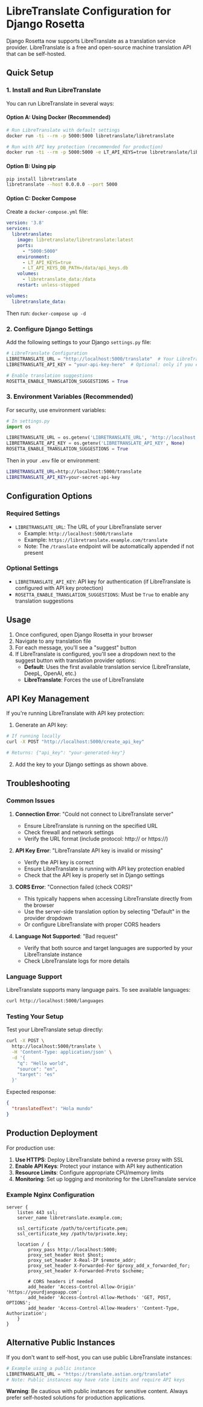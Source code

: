 # LibreTranslate Configuration for Django Rosetta

Django Rosetta now supports LibreTranslate as a translation service provider. LibreTranslate is a free and open-source machine translation API that can be self-hosted.

## Quick Setup

### 1. Install and Run LibreTranslate

You can run LibreTranslate in several ways:

#### Option A: Using Docker (Recommended)
```bash
# Run LibreTranslate with default settings
docker run -ti --rm -p 5000:5000 libretranslate/libretranslate

# Run with API key protection (recommended for production)
docker run -ti --rm -p 5000:5000 -e LT_API_KEYS=true libretranslate/libretranslate
```

#### Option B: Using pip
```bash
pip install libretranslate
libretranslate --host 0.0.0.0 --port 5000
```

#### Option C: Docker Compose
Create a `docker-compose.yml` file:
```yaml
version: '3.8'
services:
  libretranslate:
    image: libretranslate/libretranslate:latest
    ports:
      - "5000:5000"
    environment:
      - LT_API_KEYS=true
      - LT_API_KEYS_DB_PATH=/data/api_keys.db
    volumes:
      - libretranslate_data:/data
    restart: unless-stopped

volumes:
  libretranslate_data:
```

Then run: `docker-compose up -d`

### 2. Configure Django Settings

Add the following settings to your Django `settings.py` file:

```python
# LibreTranslate Configuration
LIBRETRANSLATE_URL = "http://localhost:5000/translate"  # Your LibreTranslate server URL
LIBRETRANSLATE_API_KEY = "your-api-key-here"  # Optional: only if you enabled API key protection

# Enable translation suggestions
ROSETTA_ENABLE_TRANSLATION_SUGGESTIONS = True
```

### 3. Environment Variables (Recommended)

For security, use environment variables:

```python
# In settings.py
import os

LIBRETRANSLATE_URL = os.getenv('LIBRETRANSLATE_URL', 'http://localhost:5000/translate')
LIBRETRANSLATE_API_KEY = os.getenv('LIBRETRANSLATE_API_KEY', None)
ROSETTA_ENABLE_TRANSLATION_SUGGESTIONS = True
```

Then in your `.env` file or environment:
```bash
LIBRETRANSLATE_URL=http://localhost:5000/translate
LIBRETRANSLATE_API_KEY=your-secret-api-key
```

## Configuration Options

### Required Settings

- `LIBRETRANSLATE_URL`: The URL of your LibreTranslate server
  - Example: `http://localhost:5000/translate`
  - Example: `https://libretranslate.example.com/translate`
  - Note: The `/translate` endpoint will be automatically appended if not present

### Optional Settings

- `LIBRETRANSLATE_API_KEY`: API key for authentication (if LibreTranslate is configured with API key protection)
- `ROSETTA_ENABLE_TRANSLATION_SUGGESTIONS`: Must be `True` to enable any translation suggestions

## Usage

1. Once configured, open Django Rosetta in your browser
2. Navigate to any translation file
3. For each message, you'll see a "suggest" button
4. If LibreTranslate is configured, you'll see a dropdown next to the suggest button with translation provider options:
   - **Default**: Uses the first available translation service (LibreTranslate, DeepL, OpenAI, etc.)
   - **LibreTranslate**: Forces the use of LibreTranslate

## API Key Management

If you're running LibreTranslate with API key protection:

1. Generate an API key:
```bash
# If running locally
curl -X POST "http://localhost:5000/create_api_key"

# Returns: {"api_key": "your-generated-key"}
```

2. Add the key to your Django settings as shown above.

## Troubleshooting

### Common Issues

1. **Connection Error**: "Could not connect to LibreTranslate server"
   - Ensure LibreTranslate is running on the specified URL
   - Check firewall and network settings
   - Verify the URL format (include protocol: http:// or https://)

2. **API Key Error**: "LibreTranslate API key is invalid or missing"
   - Verify the API key is correct
   - Ensure LibreTranslate is running with API key protection enabled
   - Check that the API key is properly set in Django settings

3. **CORS Error**: "Connection failed (check CORS)"
   - This typically happens when accessing LibreTranslate directly from the browser
   - Use the server-side translation option by selecting "Default" in the provider dropdown
   - Or configure LibreTranslate with proper CORS headers

4. **Language Not Supported**: "Bad request"
   - Verify that both source and target languages are supported by your LibreTranslate instance
   - Check LibreTranslate logs for more details

### Language Support

LibreTranslate supports many language pairs. To see available languages:
```bash
curl http://localhost:5000/languages
```

### Testing Your Setup

Test your LibreTranslate setup directly:
```bash
curl -X POST \
  http://localhost:5000/translate \
  -H 'Content-Type: application/json' \
  -d '{
    "q": "Hello world",
    "source": "en",
    "target": "es"
  }'
```

Expected response:
```json
{
  "translatedText": "Hola mundo"
}
```

## Production Deployment

For production use:

1. **Use HTTPS**: Deploy LibreTranslate behind a reverse proxy with SSL
2. **Enable API Keys**: Protect your instance with API key authentication
3. **Resource Limits**: Configure appropriate CPU/memory limits
4. **Monitoring**: Set up logging and monitoring for the LibreTranslate service

### Example Nginx Configuration

```nginx
server {
    listen 443 ssl;
    server_name libretranslate.example.com;
    
    ssl_certificate /path/to/certificate.pem;
    ssl_certificate_key /path/to/private.key;
    
    location / {
        proxy_pass http://localhost:5000;
        proxy_set_header Host $host;
        proxy_set_header X-Real-IP $remote_addr;
        proxy_set_header X-Forwarded-For $proxy_add_x_forwarded_for;
        proxy_set_header X-Forwarded-Proto $scheme;
        
        # CORS headers if needed
        add_header 'Access-Control-Allow-Origin' 'https://yourdjangoapp.com';
        add_header 'Access-Control-Allow-Methods' 'GET, POST, OPTIONS';
        add_header 'Access-Control-Allow-Headers' 'Content-Type, Authorization';
    }
}
```

## Alternative Public Instances

If you don't want to self-host, you can use public LibreTranslate instances:

```python
# Example using a public instance
LIBRETRANSLATE_URL = "https://translate.astian.org/translate"
# Note: Public instances may have rate limits and require API keys
```

**Warning**: Be cautious with public instances for sensitive content. Always prefer self-hosted solutions for production applications.

